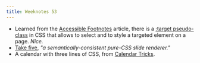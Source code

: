 ```yaml
---
title: Weeknotes 53
---
```

- Learned from the [Accessible Footnotes](https://www.sitepoint.com/accessible-footnotes-css/) article, there is a [:target pseudo-class](https://developer.mozilla.org/en-US/docs/Web/CSS/:target) in CSS that allows to select and to style a targeted element on a page. *Nice.*
- [Take five](https://madmurphy.github.io/takefive.css/), *"a semantically-consistent pure-CSS slide renderer."*
- A calendar with three lines of CSS, from [Calendar Tricks](https://calendartricks.com/a-calendar-in-three-lines-of-css/).
 
